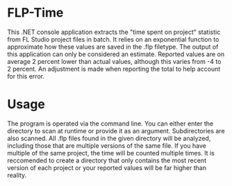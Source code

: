 # FLP-Time
This .NET console application extracts the "time spent on project" statistic from FL Studio project files in batch.
It relies on an exponential function to approximate how these values are saved in the .flp filetype.
The output of this application can only be considered an estimate. Reported values are on average 2 percent lower than actual values, although this varies from -4 to 2 percent. An adjustment is made when reporting the total to help account for this error.

# Usage
The program is operated via the command line. You can either enter the directory to scan at runtime or provide it as an argument. Subdirectories are also scanned. All .flp files found in the given directory will be analyzed, including those that are multiple versions of the same file. If you have multiple of the same project, the time will be counted multiple times. It is reccomended to create a directory that only contains the most recent version of each project or your reported values will be far higher than reality.
